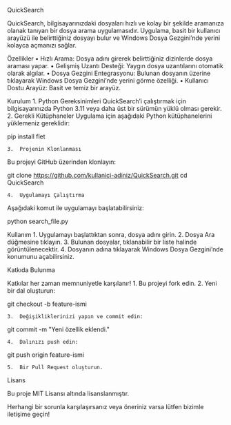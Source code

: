 QuickSearch

QuickSearch, bilgisayarınızdaki dosyaları hızlı ve kolay bir şekilde aramanıza olanak tanıyan bir dosya arama uygulamasıdır. Uygulama, basit bir kullanıcı arayüzü ile belirttiğiniz dosyayı bulur ve Windows Dosya Gezgini’nde yerini kolayca açmanızı sağlar.

Özellikler
	•	Hızlı Arama: Dosya adını girerek belirttiğiniz dizinlerde dosya araması yapar.
	•	Gelişmiş Uzantı Desteği: Yaygın dosya uzantılarını otomatik olarak algılar.
	•	Dosya Gezgini Entegrasyonu: Bulunan dosyanın üzerine tıklayarak Windows Dosya Gezgini’nde yerini görme özelliği.
	•	Kullanıcı Dostu Arayüz: Basit ve temiz bir arayüz.

Kurulum
	1.	Python Gereksinimleri
QuickSearch’i çalıştırmak için bilgisayarınızda Python 3.11 veya daha üst bir sürümün yüklü olması gerekir.
	2.	Gerekli Kütüphaneler
Uygulama için aşağıdaki Python kütüphanelerini yüklemeniz gereklidir:

pip install flet


	3.	Projenin Klonlanması
Bu projeyi GitHub üzerinden klonlayın:

git clone https://github.com/kullanici-adiniz/QuickSearch.git
cd QuickSearch


	4.	Uygulamayı Çalıştırma
Aşağıdaki komut ile uygulamayı başlatabilirsiniz:

python search_file.py

Kullanım
	1.	Uygulamayı başlattıktan sonra, dosya adını girin.
	2.	Dosya Ara düğmesine tıklayın.
	3.	Bulunan dosyalar, tıklanabilir bir liste halinde görüntülenecektir.
	4.	Dosyanın adına tıklayarak Windows Dosya Gezgini’nde konumunu açabilirsiniz.

Katkıda Bulunma

Katkılar her zaman memnuniyetle karşılanır!
	1.	Bu projeyi fork edin.
	2.	Yeni bir dal oluşturun:

git checkout -b feature-ismi


	3.	Değişikliklerinizi yapın ve commit edin:

git commit -m "Yeni özellik eklendi."


	4.	Dalınızı push edin:

git push origin feature-ismi


	5.	Bir Pull Request oluşturun.

Lisans

Bu proje MIT Lisansı altında lisanslanmıştır.

Herhangi bir sorunla karşılaşırsanız veya öneriniz varsa lütfen bizimle iletişime geçin!
